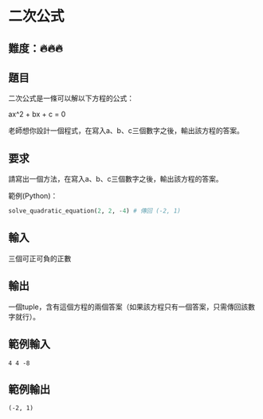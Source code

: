# 二次公式
## 難度：🔥🔥🔥
## 題目
二次公式是一條可以解以下方程的公式：

ax^2 + bx + c = 0

老師想你設計一個程式，在寫入a、b、c三個數字之後，輸出該方程的答案。

## 要求
請寫出一個方法，在寫入a、b、c三個數字之後，輸出該方程的答案。

範例(Python)：
```py
solve_quadratic_equation(2, 2, -4) # 傳回 (-2, 1)
```

## 輸入
三個可正可負的正數

## 輸出
一個tuple，含有這個方程的兩個答案（如果該方程只有一個答案，只需傳回該數字就行）。

## 範例輸入
```
4 4 -8
```

## 範例輸出
```
(-2, 1)
```
